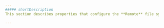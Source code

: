 ```yaml
---
##### shortDescription
This section describes properties that configure the **Remote** file system provider.

---
```

